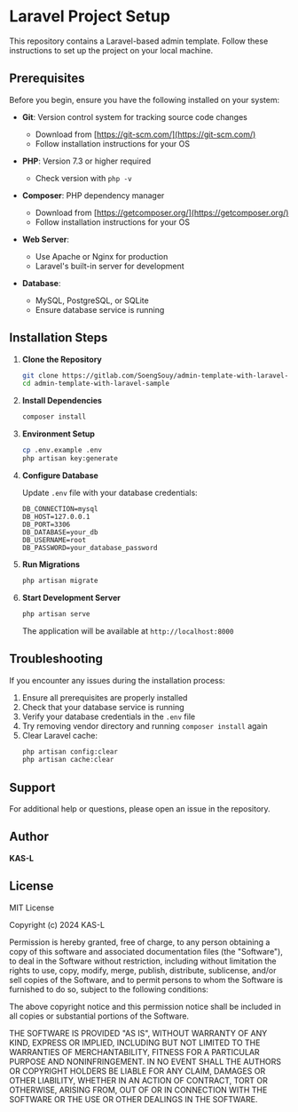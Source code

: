 # Laravel Project Setup

This repository contains a Laravel-based admin template. Follow these instructions to set up the project on your local machine.

## Prerequisites

Before you begin, ensure you have the following installed on your system:

- **Git**: Version control system for tracking source code changes
  - Download from [https://git-scm.com/](https://git-scm.com/)
  - Follow installation instructions for your OS

- **PHP**: Version 7.3 or higher required
  - Check version with `php -v`

- **Composer**: PHP dependency manager
  - Download from [https://getcomposer.org/](https://getcomposer.org/)
  - Follow installation instructions for your OS

- **Web Server**: 
  - Use Apache or Nginx for production
  - Laravel's built-in server for development

- **Database**: 
  - MySQL, PostgreSQL, or SQLite
  - Ensure database service is running

## Installation Steps

1. **Clone the Repository**
   ```bash
   git clone https://gitlab.com/SoengSouy/admin-template-with-laravel-sample.git
   cd admin-template-with-laravel-sample
   ```

2. **Install Dependencies**
   ```bash
   composer install
   ```

3. **Environment Setup**
   ```bash
   cp .env.example .env
   php artisan key:generate
   ```

4. **Configure Database**
   
   Update `.env` file with your database credentials:
   ```
   DB_CONNECTION=mysql
   DB_HOST=127.0.0.1
   DB_PORT=3306
   DB_DATABASE=your_db
   DB_USERNAME=root
   DB_PASSWORD=your_database_password
   ```

5. **Run Migrations**
   ```bash
   php artisan migrate
   ```

6. **Start Development Server**
   ```bash
   php artisan serve
   ```
   The application will be available at `http://localhost:8000`

## Troubleshooting

If you encounter any issues during the installation process:

1. Ensure all prerequisites are properly installed
2. Check that your database service is running
3. Verify your database credentials in the `.env` file
4. Try removing vendor directory and running `composer install` again
5. Clear Laravel cache:
   ```bash
   php artisan config:clear
   php artisan cache:clear
   ```

## Support

For additional help or questions, please open an issue in the repository.

## Author

**KAS-L**

## License

MIT License

Copyright (c) 2024 KAS-L

Permission is hereby granted, free of charge, to any person obtaining a copy
of this software and associated documentation files (the "Software"), to deal
in the Software without restriction, including without limitation the rights
to use, copy, modify, merge, publish, distribute, sublicense, and/or sell
copies of the Software, and to permit persons to whom the Software is
furnished to do so, subject to the following conditions:

The above copyright notice and this permission notice shall be included in all
copies or substantial portions of the Software.

THE SOFTWARE IS PROVIDED "AS IS", WITHOUT WARRANTY OF ANY KIND, EXPRESS OR
IMPLIED, INCLUDING BUT NOT LIMITED TO THE WARRANTIES OF MERCHANTABILITY,
FITNESS FOR A PARTICULAR PURPOSE AND NONINFRINGEMENT. IN NO EVENT SHALL THE
AUTHORS OR COPYRIGHT HOLDERS BE LIABLE FOR ANY CLAIM, DAMAGES OR OTHER
LIABILITY, WHETHER IN AN ACTION OF CONTRACT, TORT OR OTHERWISE, ARISING FROM,
OUT OF OR IN CONNECTION WITH THE SOFTWARE OR THE USE OR OTHER DEALINGS IN THE
SOFTWARE.